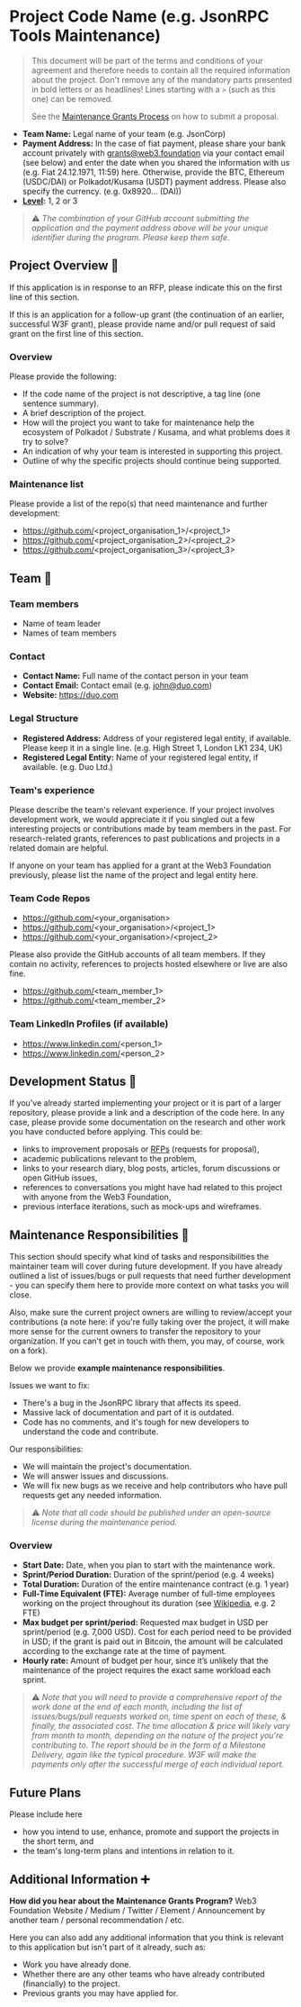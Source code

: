# Project Code Name (e.g. JsonRPC Tools Maintenance)

> This document will be part of the terms and conditions of your agreement and therefore needs to contain all the required information about the project. Don't remove any of the mandatory parts presented in bold letters or as headlines! Lines starting with a `>` (such as this one) can be removed.
>
> See the [Maintenance Grants Process](https://github.com/w3f/Grants-Program#hammer_and_wrench-maintenance-grants) on how to submit a proposal.

- **Team Name:** Legal name of your team (e.g. JsonCorp)
- **Payment Address:** In the case of fiat payment, please share your bank account privately with grants@web3.foundation via your contact email (see below) and enter the date when you shared the information with us (e.g. Fiat 24.12.1971, 11:59) here. Otherwise, provide the BTC, Ethereum (USDC/DAI) or Polkadot/Kusama (USDT) payment address. Please also specify the currency. (e.g. 0x8920... (DAI))
- **[Level](https://github.com/w3f/Grants-Program/tree/master#level_slider-levels):** 1, 2 or 3

> ⚠️ *The combination of your GitHub account submitting the application and the payment address above will be your unique identifier during the program. Please keep them safe.*

## Project Overview :page_facing_up:

If this application is in response to an RFP, please indicate this on the first line of this section.

If this is an application for a follow-up grant (the continuation of an earlier, successful W3F grant), please provide name and/or pull request of said grant on the first line of this section.

### Overview

Please provide the following:

- If the code name of the project is not descriptive, a tag line (one sentence summary).
- A brief description of the project.
- How will the project you want to take for maintenance help the ecosystem of Polkadot / Substrate / Kusama, and what problems does it try to solve?
- An indication of why your team is interested in supporting this project.
- Outline of why the specific projects should continue being supported.

### Maintenance list

Please provide a list of the repo(s) that need maintenance and further development:

- https://github.com/<project_organisation_1>/<project_1>
- https://github.com/<project_organisation_2>/<project_2>
- https://github.com/<project_organisation_3>/<project_3>

## Team :busts_in_silhouette:

### Team members

- Name of team leader
- Names of team members

### Contact

- **Contact Name:** Full name of the contact person in your team
- **Contact Email:** Contact email (e.g. john@duo.com)
- **Website:** https://duo.com

### Legal Structure

- **Registered Address:** Address of your registered legal entity, if available. Please keep it in a single line. (e.g. High Street 1, London LK1 234, UK)
- **Registered Legal Entity:** Name of your registered legal entity, if available. (e.g. Duo Ltd.)

### Team's experience

Please describe the team's relevant experience. If your project involves development work, we would appreciate it if you singled out a few interesting projects or contributions made by team members in the past. For research-related grants, references to past publications and projects in a related domain are helpful.

If anyone on your team has applied for a grant at the Web3 Foundation previously, please list the name of the project and legal entity here.

### Team Code Repos

- https://github.com/<your_organisation>
- https://github.com/<your_organisation>/<project_1>
- https://github.com/<your_organisation>/<project_2>

Please also provide the GitHub accounts of all team members. If they contain no activity, references to projects hosted elsewhere or live are also fine.

- https://github.com/<team_member_1>
- https://github.com/<team_member_2>

### Team LinkedIn Profiles (if available)

- https://www.linkedin.com/<person_1>
- https://www.linkedin.com/<person_2>

## Development Status :open_book:

If you've already started implementing your project or it is part of a larger repository, please provide a link and a description of the code here. In any case, please provide some documentation on the research and other work you have conducted before applying. This could be:

- links to improvement proposals or [RFPs](https://github.com/w3f/Grants-Program/tree/master/docs/RFPs) (requests for proposal),
- academic publications relevant to the problem,
- links to your research diary, blog posts, articles, forum discussions or open GitHub issues,
- references to conversations you might have had related to this project with anyone from the Web3 Foundation,
- previous interface iterations, such as mock-ups and wireframes.

## Maintenance Responsibilities :nut_and_bolt:

This section should specify what kind of tasks and responsibilities the maintainer team will cover during future development. If you have already outlined a list of issues/bugs or pull requests that need further development - you can specify them here to provide more context on what tasks you will close.

Also, make sure the current project owners are willing to review/accept your contributions (a note here: if you're fully taking over the project, it will make more sense for the current owners to transfer the repository to your organization. If you can't get in touch with them, you may, of course, work on a fork).

Below we provide **example maintenance responsibilities**.

Issues we want to fix:

- There's a bug in the JsonRPC library that affects its speed.
- Massive lack of documentation and part of it is outdated.
- Code has no comments, and it's tough for new developers to understand the code and contribute.

Our responsibilities:

- We will maintain the project's documentation.
- We will answer issues and discussions.
- We will fix new bugs as we receive and help contributors who have pull requests get any needed information.

> ⚠️ *Note that all code should be published under an open-source license during the maintenance period.*

### Overview

- **Start Date:** Date, when you plan to start with the maintenance work.
- **Sprint/Period Duration:** Duration of the sprint/period (e.g. 4 weeks)
- **Total Duration:** Duration of the entire maintenance contract (e.g. 1 year)
- **Full-Time Equivalent (FTE):**  Average number of full-time employees working on the project throughout its duration (see [Wikipedia](https://en.wikipedia.org/wiki/Full-time_equivalent), e.g. 2 FTE)
- **Max budget per sprint/period:** Requested max budget in USD per sprint/period (e.g. 7,000 USD). Cost for each period need to be provided in USD; if the grant is paid out in Bitcoin, the amount will be calculated according to the exchange rate at the time of payment.
- **Hourly rate:** Amount of budget per hour, since it’s unlikely that the maintenance of the project requires the exact same workload each sprint.

> ⚠️ *Note that you will need to provide a comprehensive report of the work done at the end of each month, including the list of issues/bugs/pull requests worked on, time spent on each of these, & finally, the associated cost. The time allocation & price will likely vary from month to month, depending on the nature of the project you're contributing to. The report should be in the form of a Milestone Delivery, again like the typical procedure. W3F will make the payments only after the successful merge of each individual report.*

## Future Plans

Please include here

- how you intend to use, enhance, promote and support the projects in the short term, and
- the team's long-term plans and intentions in relation to it.

## Additional Information :heavy_plus_sign:

**How did you hear about the Maintenance Grants Program?** Web3 Foundation Website / Medium / Twitter / Element / Announcement by another team / personal recommendation / etc.

Here you can also add any additional information that you think is relevant to this application but isn't part of it already, such as:

- Work you have already done.
- Whether there are any other teams who have already contributed (financially) to the project.
- Previous grants you may have applied for.

